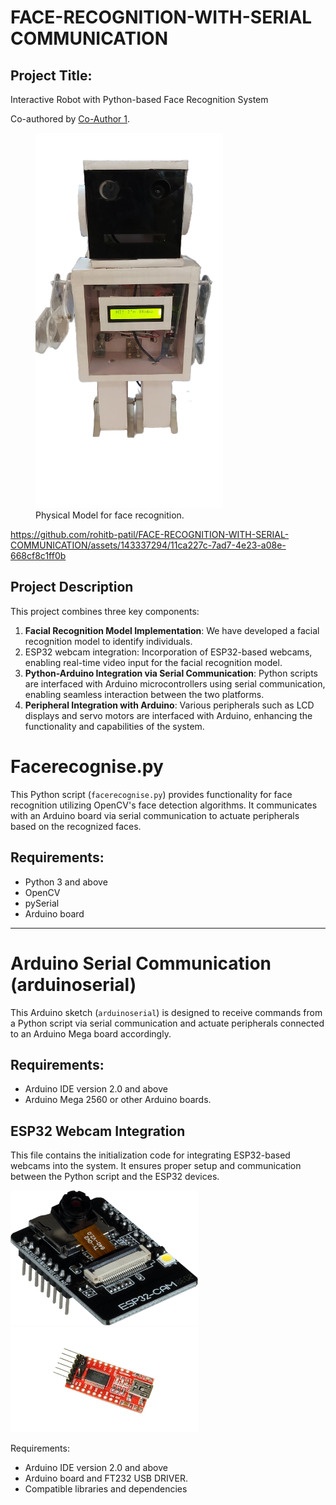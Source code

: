 # FACE-RECOGNITION-WITH-SERIAL COMMUNICATION

## Project Title:
Interactive Robot with Python-based Face Recognition System

Co-authored by [Co-Author 1](https://github.com/chinmayeebl).

<figure>
  <img src="robo.png" alt="Image" style="width:300px;height:600px;">
  <figcaption>Physical Model for face recognition.</figcaption>
</figure>

https://github.com/rohitb-patil/FACE-RECOGNITION-WITH-SERIAL-COMMUNICATION/assets/143337294/11ca227c-7ad7-4e23-a08e-668cf8c1ff0b

## Project Description

This project combines three key components: 
1. **Facial Recognition Model Implementation**: We have developed a facial recognition model to identify individuals.
2. ESP32 webcam integration: Incorporation of ESP32-based webcams, enabling real-time video input for the facial recognition model.
3. **Python-Arduino Integration via Serial Communication**: Python scripts are interfaced with Arduino microcontrollers using serial communication, enabling seamless interaction between the two platforms.
4. **Peripheral Integration with Arduino**: Various peripherals such as LCD displays and servo motors are interfaced with Arduino, enhancing the functionality and capabilities of the system.


# Facerecognise.py

This Python script (`facerecognise.py`) provides functionality for face recognition utilizing OpenCV's face detection algorithms. It communicates with an Arduino board via serial communication to actuate peripherals based on the recognized faces.


## Requirements:
- Python 3 and above
- OpenCV
- pySerial
- Arduino board

---

# Arduino Serial Communication (arduinoserial)

This Arduino sketch (`arduinoserial`) is designed to receive commands from a Python script via serial communication and actuate peripherals connected to an Arduino Mega board accordingly.


## Requirements:
- Arduino IDE  version 2.0 and above
- Arduino Mega 2560 or other Arduino boards.


## ESP32 Webcam Integration
This file contains the initialization code for integrating ESP32-based webcams into the system. It ensures proper setup and communication between the Python script and the ESP32 devices.

<img src="SBC-ESP32-Cam_1.png" alt="Image 1" width="300"/> <img src="ft232.png" alt="Image 2" width="300"/>


Requirements:
- Arduino IDE  version 2.0 and above
- Arduino board and FT232 USB DRIVER.
- Compatible libraries and dependencies

